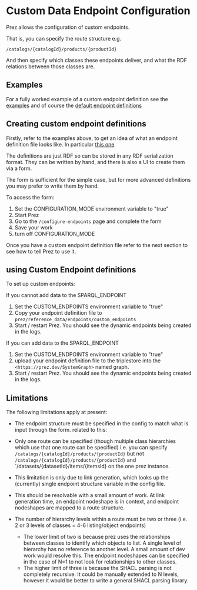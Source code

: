# Custom Data Endpoint Configuration

Prez allows the configuration of custom endpoints.

That is, you can specify the route structure e.g.

`/catalogs/{catalogId}/products/{productId}`

And then specify which classes these endpoints deliver, and what the RDF relations between those classes are.

## Examples

For a fully worked example of a custom endpoint definition see the [examples](./examples/custom_endpoints) and
of course the [default endpoint definitions](../prez/reference_data/endpoints/data_endpoints_default/default_endpoints.ttl)

## Creating custom endpoint definitions


Firstly, refer to the examples above, to get an idea of what an endpoint definition file
looks like. In particular [this one](./examples/custom_endpoints/example_4_levels.trig)

The definitions are just RDF so can be stored in any RDF serialization format.
They can be written by hand, and there is also a UI to create them via a form.

The form is sufficient for the simple case, but for more advanced definitions you may
prefer to write them by hand.

To access the form:

1. Set the CONFIGURATION_MODE environment variable to "true"
2. Start Prez
3. Go to the `/configure-endpoints` page and complete the form
4. Save your work
5. turn off CONFIGURATION_MODE

Once you have a custom endpoint definition file refer to the next section to see how to
tell Prez to use it.

## using Custom Endpoint definitions

To set up custom endpoints:

If you cannot add data to the SPARQL_ENDPOINT

1. Set the CUSTOM_ENDPOINTS environment variable to "true"
2. Copy your endpoint definition file to `prez/reference_data/endpoints/custom_endpoints`
3. Start / restart Prez. You should see the dynamic endpoints being created in the logs.

If you can add data to the SPARQL_ENDPOINT

1. Set the CUSTOM_ENDPOINTS environment variable to "true"
2. upload your endpoint definition file to the triplestore into the `<https://prez.dev/SystemGraph>` named graph.
3. Start / restart Prez. You should see the dynamic endpoints being created in the logs.

## Limitations

The following limitations apply at present:

- The endpoint structure must be specified in the config to match what is input through the form.
  related to this:
- Only one route can be specified (though multiple class hierarchies which use that one route can be specified)
  i.e. you can specify
  `/catalogs/{catalogId}/products/{productId}`
  but not
  `/catalogs/{catalogId}/products/{productId}`
  and
  `/datasets/{datasetId}/items/{itemsId}
  on the one prez instance.
- This limitation is only due to link generation, which looks up the (currently) single endpoint structure variable in the config file.
- This should be resolvable with a small amount of work. At link generation time, an endpoint nodeshape is in context, and endpoint nodeshapes are mapped to a route structure.

- The number of hierarchy levels within a route must be two or three (i.e. 2 or 3 levels of classes = 4-6 listing/object endpoints)
  - The lower limit of two is because prez uses the relationships between classes to identify which objects to list. A single level of hierarchy has no reference to another level. A small amount of dev work would resolve this. The endpoint nodeshapes can be specified in the case of N=1 to not look for relationships to other classes.
  - The higher limit of three is because the SHACL parsing is not completely recursive. It could be manually extended to N levels, however it would be better to write a general SHACL parsing library.
